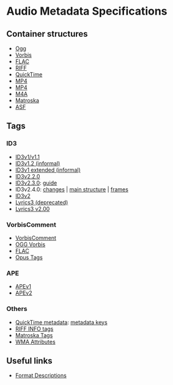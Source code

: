 # Audio Metadata Specifications

## Container structures

- [Ogg](https://www.rfc-editor.org/rfc/inline-errata/rfc3533.html)
- [Vorbis](https://xiph.org/vorbis/doc/Vorbis_I_spec.html#x1-590004)
- [FLAC](https://www.rfc-editor.org/rfc/rfc9639.html)
- [RIFF](https://johnloomis.org/cpe102/asgn/asgn1/riff.html)
- [QuickTime](https://developer.apple.com/documentation/quicktime-file-format)
- [MP4](https://web.archive.org/web/20180219054429/http://l.web.umkc.edu/lizhu/teaching/2016sp.video-communication/ref/mp4.pdf)
- [MP4](https://atomicparsley.sourceforge.net/mpeg-4files.html)
- [M4A](https://ahyattdev.github.io/blog/2018/02/17/m4a-metadata-structure.html)
- [Matroska](https://www.matroska.org/technical/elements.html)
- [ASF](https://learn.microsoft.com/en-us/windows/win32/wmformat/overview-of-the-asf-format)


## Tags

### ID3

- [ID3v1/v1.1](https://id3.org/ID3v1)
- [ID3v1.2 (informal)](https://www.birdcagesoft.com/ID3v12.txt)
- [ID3v1 extended (informal)](https://web.archive.org/web/20120310015458/http://www.fortunecity.com/underworld/sonic/3/id3tag.html)
- [ID3v2.2.0](https://id3.org/id3v2-00)
- [ID3v2.3.0](https://id3.org/d3v2.3.0): [guide](https://id3.org/id3guide)
- ID3v2.4.0: [changes](https://id3.org/id3v2.4.0-changes) | [main structure](https://id3.org/id3v2.4.0-structure) | [frames](https://id3.org/id3v2.4.0-frames)
- [ID3v2](https://id3lib.sourceforge.net/id3)
- [Lyrics3 (deprecated)](https://id3.org/Lyrics3)
- [Lyrics3 v2.00](https://id3.org/Lyrics3v2)

### VorbisComment

- [VorbisComment](https://wiki.xiph.org/VorbisComment)
- [OGG Vorbis](https://www.xiph.org/vorbis/doc/v-comment.html)
- [FLAC](https://www.rfc-editor.org/rfc/rfc9639.html#name-vorbis-comment)
- [Opus Tags](https://datatracker.ietf.org/doc/html/rfc7845#section-5.2)

### APE

- [APEv1](https://wiki.hydrogenaud.io/index.php?title=APEv1_specification)
- [APEv2](https://wiki.hydrogenaud.io/index.php?title=APEv2_specification)

###  Others

- [QuickTime metadata](https://developer.apple.com/documentation/quicktime-file-format/metadata_atoms_and_types): [metadata keys](https://developer.apple.com/documentation/quicktime-file-format/quicktime_metadata_keys)
- [RIFF INFO tags](https://exiftool.org/TagNames/RIFF.html)
- [Matroska Tags](https://www.matroska.org/technical/tagging.html)
- [WMA Attributes](https://learn.microsoft.com/en-us/windows/win32/wmformat/attributes)


## Useful links

- [Format Descriptions](https://www.loc.gov/preservation/digital/formats/fdd/browse_list.shtml)
